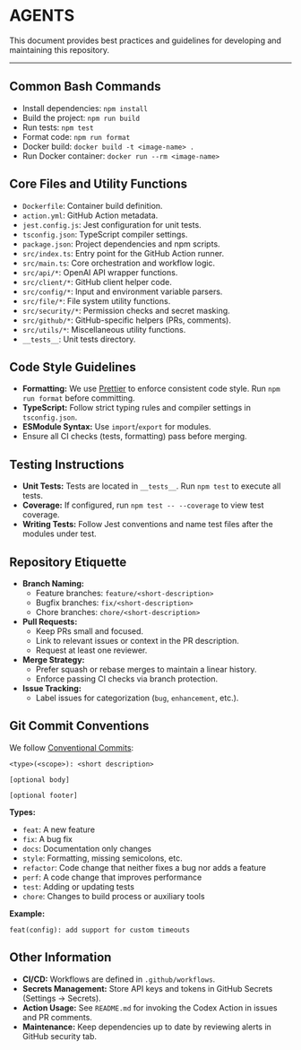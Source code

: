  # AGENTS

 This document provides best practices and guidelines for developing
 and maintaining this repository.

 ---

 ## Common Bash Commands

 - Install dependencies: `npm install`
 - Build the project: `npm run build`
 - Run tests: `npm test`
 - Format code: `npm run format`
 - Docker build: `docker build -t <image-name> .`
 - Run Docker container: `docker run --rm <image-name>`

 ## Core Files and Utility Functions

 - `Dockerfile`: Container build definition.
 - `action.yml`: GitHub Action metadata.
 - `jest.config.js`: Jest configuration for unit tests.
 - `tsconfig.json`: TypeScript compiler settings.
 - `package.json`: Project dependencies and npm scripts.
 - `src/index.ts`: Entry point for the GitHub Action runner.
 - `src/main.ts`: Core orchestration and workflow logic.
 - `src/api/*`: OpenAI API wrapper functions.
 - `src/client/*`: GitHub client helper code.
 - `src/config/*`: Input and environment variable parsers.
 - `src/file/*`: File system utility functions.
 - `src/security/*`: Permission checks and secret masking.
 - `src/github/*`: GitHub-specific helpers (PRs, comments).
 - `src/utils/*`: Miscellaneous utility functions.
 - `__tests__`: Unit tests directory.

 ## Code Style Guidelines

 - **Formatting:** We use [Prettier](https://prettier.io/) to enforce
   consistent code style. Run `npm run format` before committing.
 - **TypeScript:** Follow strict typing rules and compiler settings in
   `tsconfig.json`.
 - **ESModule Syntax:** Use `import`/`export` for modules.
 - Ensure all CI checks (tests, formatting) pass before merging.

 ## Testing Instructions

 - **Unit Tests:** Tests are located in `__tests__`. Run `npm test` to
   execute all tests.
 - **Coverage:** If configured, run `npm test -- --coverage` to view
   test coverage.
 - **Writing Tests:** Follow Jest conventions and name test files after
   the modules under test.

 ## Repository Etiquette

 - **Branch Naming:**
   - Feature branches: `feature/<short-description>`
   - Bugfix branches: `fix/<short-description>`
   - Chore branches: `chore/<short-description>`
 - **Pull Requests:**
   - Keep PRs small and focused.
   - Link to relevant issues or context in the PR description.
   - Request at least one reviewer.
 - **Merge Strategy:**
   - Prefer squash or rebase merges to maintain a linear history.
   - Enforce passing CI checks via branch protection.
 - **Issue Tracking:**
   - Label issues for categorization (`bug`, `enhancement`, etc.).

 ## Git Commit Conventions

 We follow [Conventional Commits](https://www.conventionalcommits.org/):

 ```
 <type>(<scope>): <short description>

 [optional body]

 [optional footer]
 ```

 **Types:**
 - `feat`: A new feature
 - `fix`: A bug fix
 - `docs`: Documentation only changes
 - `style`: Formatting, missing semicolons, etc.
 - `refactor`: Code change that neither fixes a bug nor adds a feature
 - `perf`: A code change that improves performance
 - `test`: Adding or updating tests
 - `chore`: Changes to build process or auxiliary tools

 **Example:**
 ```
 feat(config): add support for custom timeouts
 ```

 ## Other Information

 - **CI/CD:** Workflows are defined in `.github/workflows`.
 - **Secrets Management:** Store API keys and tokens in GitHub Secrets
   (Settings → Secrets).
 - **Action Usage:** See `README.md` for invoking the Codex Action in
   issues and PR comments.
 - **Maintenance:** Keep dependencies up to date by reviewing alerts in
   GitHub security tab.